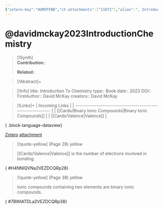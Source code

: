 ```yaml
---
{"zotero-key":"HUMUTFBB","zt-attachments":["11072"],"alias":", Introduction To Chemistry","keywords":[],"FirstAuthor":"[[ David McKay]]","tags":["source/book"],"dg-publish":true,"Genre":"Non-Fiction","permalink":"/sources/davidmckay2023-introduction-chemistry/","dgPassFrontmatter":true}
---
```


# @davidmckay2023IntroductionChemistry

>[!Synth]  
>**Contribution**::  
>  
>**Related**:: 
>  

> [!Abstract]+
> 

> [!Info]
> title: Introduction To Chemistry
> type:: Book
> date:: 2023
> DOI:: 
> FirstAuthor:: David McKay
> creators:: David McKay

> [!Links]+
>  | Incoming Links                                              |
> | ----------------------------------------------------------- |
> | [[Cards/Binary Ionic Compounds\|Binary Ionic Compounds]] |
> | [[Cards/Valence\|Valence]]                               |
> 
{ .block-language-dataview}


[Zotero](zotero://select/library/items/HUMUTFBB) [attachment](<file:///Users/nathanmaxwell/Zotero/storage/2VEZDCQR/David%20McKay_Introduction%20To%20Chemistry.pdf>)

> [!quote-yellow] (Page 28) yellow
> 
> [[Cards/Valence\|Valence]] is the number of electrons involved in bonding.
>
{ #H4NNIQVNa2VEZDCQRp28}


> [!quote-yellow] (Page 38) yellow
> 
> Ionic compounds containing two elements are binary ionic compounds.
>
{ #7BWIATDLa2VEZDCQRp38}

